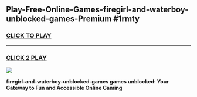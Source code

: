 
## Play-Free-Online-Games-firegirl-and-waterboy-unblocked-games-Premium #1rmty
<h3>
<a href="https://premium.freeplayer.one?title=firegirl-and-waterboy-unblocked-games&ref=8M">CLICK TO PLAY</a></h3>
<hr>

<h3>
<a href="https://premium.freeplayer.one?title=firegirl-and-waterboy-unblocked-games&ref=8M">CLICK 2 PLAY</a>
  
</h3>

<a href="https://premium.freeplayer.one?title=firegirl-and-waterboy-unblocked-games&ref=8M"><img src="https://clearcache.store/games.png"></a>


**firegirl-and-waterboy-unblocked-games games unblocked: Your Gateway to Fun and Accessible Online Gaming**
